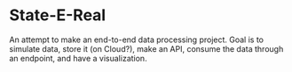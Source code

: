 # State-E-Real
An attempt to make an end-to-end data processing project. Goal is to simulate data, store it (on Cloud?), make an API, consume the data through an endpoint, and have a visualization.
